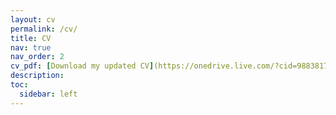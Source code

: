 ```yaml
---
layout: cv
permalink: /cv/
title: CV
nav: true
nav_order: 2
cv_pdf: [Download my updated CV](https://onedrive.live.com/?cid=9883817D0BD15BDA&id=9883817D0BD15BDA%21s9bbeb946ebf347688ae7d3259dca7b20&parId=9883817D0BD15BDA%21s5054578cf728417698c6d9ecef0492bf&o=OneUp)
description: 
toc:
  sidebar: left
---
```


